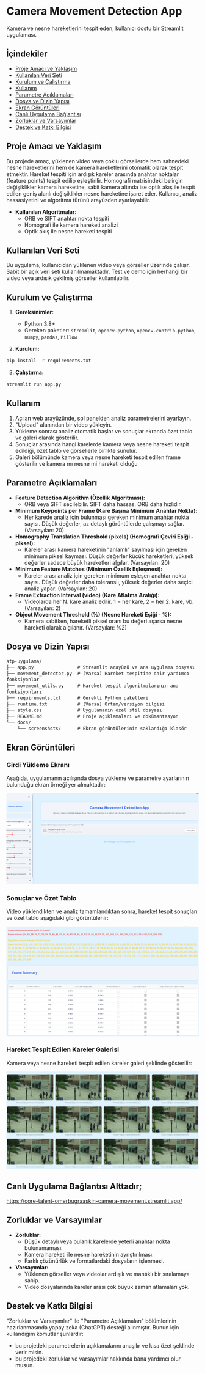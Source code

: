 # Camera Movement Detection App

Kamera ve nesne hareketlerini tespit eden, kullanıcı dostu bir Streamlit uygulaması.

## İçindekiler
- [Proje Amacı ve Yaklaşım](#proje-amacı-ve-yaklaşım)
- [Kullanılan Veri Seti](#kullanılan-veri-seti)
- [Kurulum ve Çalıştırma](#kurulum-ve-çalıştırma)
- [Kullanım](#kullanım)
- [Parametre Açıklamaları](#parametre-açıklamaları)
- [Dosya ve Dizin Yapısı](#dosya-ve-dizin-yapısı)
- [Ekran Görüntüleri](#ekran-görüntüleri)
- [Canlı Uygulama Bağlantısı](#canlı-uygulama-bağlantısı)
- [Zorluklar ve Varsayımlar](#zorluklar-ve-varsayımlar)
- [Destek ve Katkı Bilgisi](#destek-ve-katkı-bilgisi)

## Proje Amacı ve Yaklaşım
Bu projede amaç, yüklenen video veya çoklu görsellerde hem sahnedeki nesne hareketlerini hem de kamera hareketlerini otomatik olarak tespit etmektir. Hareket tespiti için ardışık kareler arasında anahtar noktalar (feature points) tespit edilip eşleştirilir. Homografi matrisindeki belirgin değişiklikler kamera hareketine, sabit kamera altında ise optik akış ile tespit edilen geniş alanlı değişiklikler nesne hareketine işaret eder. Kullanıcı, analiz hassasiyetini ve algoritma türünü arayüzden ayarlayabilir.

- **Kullanılan Algoritmalar:**
  - ORB ve SIFT anahtar nokta tespiti
  - Homografi ile kamera hareketi analizi
  - Optik akış ile nesne hareketi tespiti

## Kullanılan Veri Seti
Bu uygulama, kullanıcıdan yüklenen video veya görseller üzerinde çalışır. Sabit bir açık veri seti kullanılmamaktadır. Test ve demo için herhangi bir video veya ardışık çekilmiş görseller kullanılabilir.

## Kurulum ve Çalıştırma
1. **Gereksinimler:**
   - Python 3.8+
   - Gereken paketler: `streamlit`, `opencv-python`, `opencv-contrib-python`, `numpy`, `pandas`, `Pillow`

2. **Kurulum:**
```bash
pip install -r requirements.txt
```

3. **Çalıştırma:**
```bash
streamlit run app.py
```

## Kullanım
1. Açılan web arayüzünde, sol panelden analiz parametrelerini ayarlayın.
2. "Upload" alanından bir video yükleyin.
3. Yükleme sonrası analiz otomatik başlar ve sonuçlar ekranda özet tablo ve galeri olarak gösterilir.
4. Sonuçlar arasında hangi karelerde kamera veya nesne hareketi tespit edildiği, özet tablo ve görsellerle birlikte sunulur.
5. Galeri bölümünde kamera veya nesne hareketi tespit edilen frame gösterilir ve kamera mı nesne mi hareketi olduğu

## Parametre Açıklamaları
- **Feature Detection Algorithm (Özellik Algoritması):**
  - ORB veya SIFT seçilebilir. SIFT daha hassas, ORB daha hızlıdır.
- **Minimum Keypoints per Frame (Kare Başına Minimum Anahtar Nokta):**
  - Her karede analiz için bulunması gereken minimum anahtar nokta sayısı. Düşük değerler, az detaylı görüntülerde çalışmayı sağlar. (Varsayılan: 20)
- **Homography Translation Threshold (pixels) (Homografi Çeviri Eşiği - piksel):**
  - Kareler arası kamera hareketinin "anlamlı" sayılması için gereken minimum piksel kayması. Düşük değerler küçük hareketleri, yüksek değerler sadece büyük hareketleri algılar. (Varsayılan: 20)
- **Minimum Feature Matches (Minimum Özellik Eşleşmesi):**
  - Kareler arası analiz için gereken minimum eşleşen anahtar nokta sayısı. Düşük değerler daha toleranslı, yüksek değerler daha seçici analiz yapar. (Varsayılan: 20)
- **Frame Extraction Interval (video) (Kare Atlatma Aralığı):**
  - Videolarda her N. kare analiz edilir. 1 = her kare, 2 = her 2. kare, vb. (Varsayılan: 2)
- **Object Movement Threshold (%) (Nesne Hareketi Eşiği - %):**
  - Kamera sabitken, hareketli piksel oranı bu değeri aşarsa nesne hareketi olarak algılanır. (Varsayılan: %2)

## Dosya ve Dizin Yapısı
```
atp-uygulama/
├── app.py                # Streamlit arayüzü ve ana uygulama dosyası
├── movement_detector.py  # (Varsa) Hareket tespitine dair yardımcı fonksiyonlar
├── movement_utils.py     # Hareket tespit algoritmalarının ana fonksiyonları
├── requirements.txt      # Gerekli Python paketleri
├── runtime.txt           # (Varsa) Ortam/versiyon bilgisi
├── style.css             # Uygulamanın özel stil dosyası
├── README.md             # Proje açıklamaları ve dokümantasyon
└── docs/
    └── screenshots/      # Ekran görüntülerinin saklandığı klasör
```

## Ekran Görüntüleri
### Girdi Yükleme Ekranı
Aşağıda, uygulamanın açılışında dosya yükleme ve parametre ayarlarının bulunduğu ekran örneği yer almaktadır:

![Girdi Yükleme](docs/screenshots/input.png)

### Sonuçlar ve Özet Tablo
Video yüklendikten ve analiz tamamlandıktan sonra, hareket tespit sonuçları ve özet tablo aşağıdaki gibi görüntülenir:

![Sonuçlar](docs/screenshots/results.png)

### Hareket Tespit Edilen Kareler Galerisi
Kamera veya nesne hareketi tespit edilen kareler galeri şeklinde gösterilir:

![Galeri](docs/screenshots/gallery.png)

## Canlı Uygulama Bağlantısı Alttadır;

https://core-talent-omerbugraaskin-camera-movement.streamlit.app/

## Zorluklar ve Varsayımlar
- **Zorluklar:**
  - Düşük detaylı veya bulanık karelerde yeterli anahtar nokta bulunamaması.
  - Kamera hareketi ile nesne hareketinin ayrıştırılması.
  - Farklı çözünürlük ve formatlardaki dosyaların işlenmesi.
- **Varsayımlar:**
  - Yüklenen görseller veya videolar ardışık ve mantıklı bir sıralamaya sahip.
  - Video dosyalarında kareler arası çok büyük zaman atlamaları yok.

## Destek ve Katkı Bilgisi

"Zorluklar ve Varsayımlar" ile "Parametre Açıklamaları" bölümlerinin hazırlanmasında yapay zeka (ChatGPT) desteği alınmıştır. Bunun için kullandığım komutlar şunlardır:

- bu projedeki parametrelerin açıklamalarını anaşılır ve kısa özet şeklinde verir misin.
- bu projedeki zorluklar ve varsayımlar hakkında bana yardımcı olur musun.
